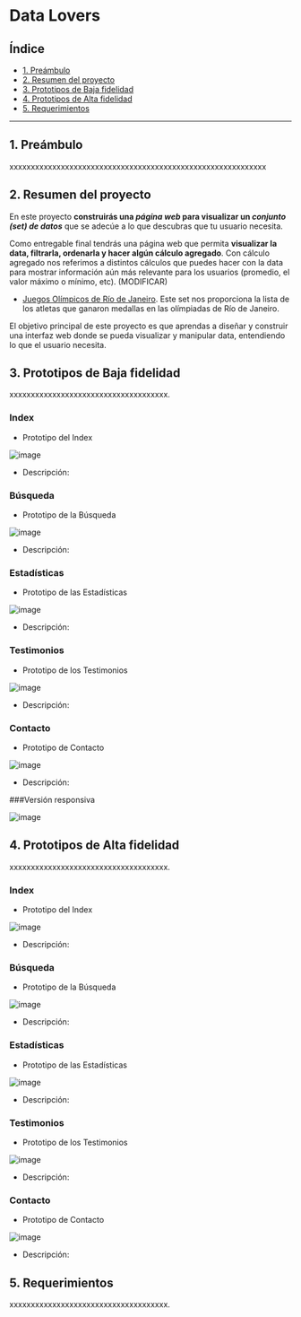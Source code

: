 # Data Lovers

## Índice

* [1. Preámbulo](#1-preámbulo)
* [2. Resumen del proyecto](#2-resumen-del-proyecto)
* [3. Prototipos de Baja fidelidad](#3-Prototipos-de-Baja-fidelidad)
* [4. Prototipos de Alta fidelidad](#4-Prototipos-de-Alta-fidelidad)
* [5. Requerimientos](#5-Requerimientos)

***

## 1. Preámbulo

xxxxxxxxxxxxxxxxxxxxxxxxxxxxxxxxxxxxxxxxxxxxxxxxxxxxxxxxxxxx


## 2. Resumen del proyecto

En este proyecto **construirás una _página web_ para visualizar un
_conjunto (set) de datos_** que se adecúe a lo que descubras que tu usuario
necesita.

Como entregable final tendrás una página web que permita **visualizar la data,
filtrarla, ordenarla y hacer algún cálculo agregado**. Con cálculo agregado
nos referimos a distintos cálculos que puedes hacer con la data para mostrar
información aún más relevante para los usuarios (promedio, el valor máximo
o mínimo, etc). (MODIFICAR)

* [Juegos Olímpicos de Río de Janeiro](src/data/athletes/athletes.json).
  Este set nos proporciona la lista de los atletas que ganaron medallas en las
  olímpiadas de Río de Janeiro.

El objetivo principal de este proyecto es que aprendas a diseñar y construir una
interfaz web donde se pueda visualizar y manipular data, entendiendo lo que el
usuario necesita.

## 3. Prototipos de Baja fidelidad

xxxxxxxxxxxxxxxxxxxxxxxxxxxxxxxxxxxxx.



### Index

- Prototipo del Index


![image](https://github.com/roxifochoag/DEV008-data-lovers/assets/46870050/d7c6eb99-cb87-4d13-a1f6-0a5af3d9238e)
 

  * Descripción:

### Búsqueda

- Prototipo de la Búsqueda

![image](https://github.com/roxifochoag/DEV008-data-lovers/assets/46870050/4e1ce9a9-ec23-4ffc-a58f-10fcdfc2b045)

  

  * Descripción:
 
### Estadísticas

- Prototipo de las Estadísticas

![image](https://github.com/roxifochoag/DEV008-data-lovers/assets/46870050/ad9bf233-f865-4e10-9760-eb48717643d9)


  * Descripción:

### Testimonios

- Prototipo de los Testimonios


![image](https://github.com/roxifochoag/DEV008-data-lovers/assets/46870050/fbb31686-d9fc-4645-a1ce-3c296014c371)

  * Descripción:



### Contacto

- Prototipo de Contacto


![image](https://github.com/roxifochoag/DEV008-data-lovers/assets/46870050/123f8e4b-1171-4aeb-9917-910e842db5de)

  

  * Descripción:

###Versión responsiva

![image](https://github.com/roxifochoag/DEV008-data-lovers/assets/46870050/dc7b0ba8-ea36-48bc-8be2-7431e9feade5)



## 4. Prototipos de Alta fidelidad

xxxxxxxxxxxxxxxxxxxxxxxxxxxxxxxxxxxxx.

### Index

- Prototipo del Index

![image](https://github.com/roxifochoag/DEV008-data-lovers/assets/46870050/f3eedfbe-b7c0-405d-b025-15fe63ce8478)

  

  * Descripción:

### Búsqueda

- Prototipo de la Búsqueda

![image](https://github.com/roxifochoag/DEV008-data-lovers/assets/46870050/cb52a8f4-2ee3-446f-a156-1be5d266db29)
  

  * Descripción:
 
### Estadísticas

- Prototipo de las Estadísticas

![image](https://github.com/roxifochoag/DEV008-data-lovers/assets/46870050/828023b0-a1cc-49a4-8796-6eaeae54fe35)
  

  * Descripción:

### Testimonios

- Prototipo de los Testimonios

![image](https://github.com/roxifochoag/DEV008-data-lovers/assets/46870050/42438657-4b93-4041-a260-8b43f4212600)

  

  * Descripción:

### Contacto

- Prototipo de Contacto

![image](https://github.com/roxifochoag/DEV008-data-lovers/assets/46870050/48dd5e6c-b0c8-428c-a0ba-e57474e1f06c)

  

  * Descripción:

## 5. Requerimientos

xxxxxxxxxxxxxxxxxxxxxxxxxxxxxxxxxxxxx.
